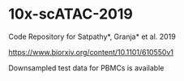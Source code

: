 # 10x-scATAC-2019
Code Repository for Satpathy*, Granja* et al. 2019

https://www.biorxiv.org/content/10.1101/610550v1

Downsampled test data for PBMCs is available
